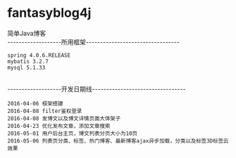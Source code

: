 # fantasyblog4j
简单Java博客
</br>
-------------------所用框架---------------------------------

    spring 4.0.6.RELEASE
    mybatis 3.2.7
    mysql 5.1.33
    
</br>
-------------------开发日期线---------------------------------

    2016-04-06 框架搭建
    2016-04-08 filter鉴权登录
    2016-04-08 发博文以及博文详情页面大体架子
    2016-04-23 优化发布文章，添加文章搜索
    2016-05-01 用户后台主页，博文列表分页大小为10页
    2016-05-06 列表页分类、标签、热门博客、最新博客ajax异步加载，分类以及标签3D标签云效果

